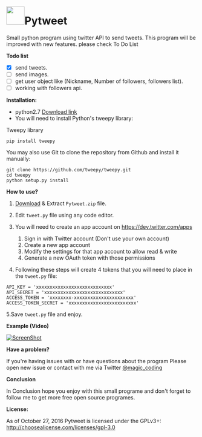 # <img src="http://www.freeiconspng.com/uploads/twitter-icon--basic-round-social-iconset--s-icons-0.png" width="48">Pytweet
Small python program using twitter API to send tweets.
This program will be improved with new features. please check To Do List

**Todo list**
- [x] send tweets.
- [ ] send images.
- [ ] get user object like (Nickname, Number of followers, followers list).
- [ ] working with followers api.

**Installation:**

- python2.7 [Download link](https://www.python.org/download/releases/2.7/)
- You will need to install Python's tweepy library:

Tweepy library
```
pip install tweepy
```
You may also use Git to clone the repository from Github and install it manually:
```
git clone https://github.com/tweepy/tweepy.git
cd tweepy
python setup.py install
```

**How to use?**

1. [Download](https://github.com/magic-coding/pytweet/archive/master.zip) & Extract `Pytweet.zip` file.
2. Edit `tweet.py` file using any code editor.
3. You will need to create an app account on https://dev.twitter.com/apps
	1. Sign in with Twitter account (Don't use your own account)
	2. Create a new app account
	3. Modify the settings for that app account to allow read & write
	4. Generate a new OAuth token with those permissions

4. Following these steps will create 4 tokens that you will need to place in the `tweet.py` file:
```
API_KEY = 'xxxxxxxxxxxxxxxxxxxxxxxxxxxx'
API_SECRET = 'xxxxxxxxxxxxxxxxxxxxxxxxxxxxx'
ACCESS_TOKEN = 'xxxxxxxx-xxxxxxxxxxxxxxxxxxxxxx'
ACCESS_TOKEN_SECRET = 'xxxxxxxxxxxxxxxxxxxxxxxxx'

```

5.Save `tweet.py` file and enjoy.

**Example (Video)**

[![ScreenShot](http://s21.postimg.org/mu9976f07/2016_10_27_14_16_01.jpg)](https://player.vimeo.com/video/189128054)

**Have a problem?**

If you're having issues with or have questions about the program Please open new issue or contact with me via Twitter [@magic_coding](http://www.twitter.com/magic_coding)


**Conclusion**

In Conclusion hope you enjoy with this small programe and don't forget to follow me to get more free open source programes.

**License:**

As of October 27, 2016 Pytweet is licensed under the GPLv3+: http://choosealicense.com/licenses/gpl-3.0
